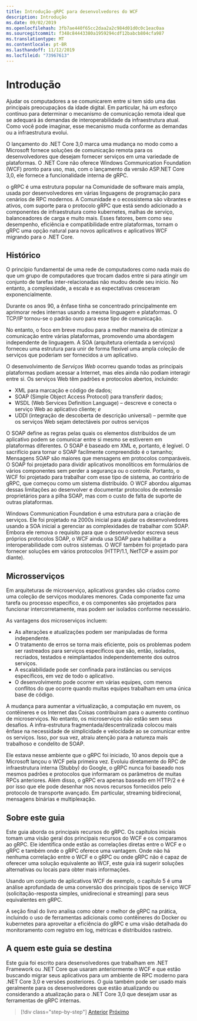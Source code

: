 ```yaml
---
title: Introdução-gRPC para desenvolvedores do WCF
description: Introdução
ms.date: 09/02/2019
ms.openlocfilehash: 3fb7ae440f65cc2daa2a2c984d01d0c0c1eac0aa
ms.sourcegitcommit: f348c84443380a1959294cdf12babcb804cfa987
ms.translationtype: MT
ms.contentlocale: pt-BR
ms.lasthandoff: 11/12/2019
ms.locfileid: "73967613"
---
```

# <a name="introduction"></a>Introdução

Ajudar os computadores a se comunicarem entre si tem sido uma das principais preocupaçãos da idade digital. Em particular, há um esforço contínuo para determinar o mecanismo de comunicação remota ideal que se adequará às demandas de interoperabilidade da infraestrutura atual. Como você pode imaginar, esse mecanismo muda conforme as demandas ou a infraestrutura evolui.

O lançamento do .NET Core 3,0 marca uma mudança no modo como a Microsoft fornece soluções de comunicação remota para os desenvolvedores que desejam fornecer serviços em uma variedade de plataformas. O .NET Core não oferece Windows Communication Foundation (WCF) pronto para uso, mas, com o lançamento da versão ASP.NET Core 3,0, ele fornece a funcionalidade interna de gRPC.

o gRPC é uma estrutura popular na Comunidade de software mais ampla, usada por desenvolvedores em várias linguagens de programação para cenários de RPC modernos. A Comunidade e o ecossistema são vibrantes e ativos, com suporte para o protocolo gRPC que está sendo adicionado a componentes de infraestrutura como kubernetes, malhas de serviço, balanceadores de carga e muito mais. Esses fatores, bem como seu desempenho, eficiência e compatibilidade entre plataformas, tornam o gRPC uma opção natural para novos aplicativos e aplicativos WCF migrando para o .NET Core.

## <a name="history"></a>Histórico

O princípio fundamental de uma rede de computadores como nada mais do que um grupo de computadores que trocam dados entre si para atingir um conjunto de tarefas inter-relacionadas não mudou desde seu início. No entanto, a complexidade, a escala e as expectativas cresceram exponencialmente.  

Durante os anos 90, a ênfase tinha se concentrado principalmente em aprimorar redes internas usando a mesma linguagem e plataformas. O TCP/IP tornou-se o padrão ouro para esse tipo de comunicação.

No entanto, o foco em breve mudou para a melhor maneira de otimizar a comunicação entre várias plataformas, promovendo uma abordagem independente de linguagem. A SOA (arquitetura orientada a serviços) forneceu uma estrutura para unir de forma flexível uma ampla coleção de serviços que poderiam ser fornecidos a um aplicativo.

O desenvolvimento de *Serviços Web* ocorreu quando todas as principais plataformas podiam acessar a Internet, mas eles ainda não podiam interagir entre si. Os serviços Web têm padrões e protocolos abertos, incluindo:

- XML para marcação e código de dados;
- SOAP (Simple Object Access Protocol) para transferir dados;
- WSDL (Web Services Definition Language) – descreve e conecta o serviço Web ao aplicativo cliente; *e*
- UDDI (integração de descoberta de descrição universal) – permite que os serviços Web sejam detectáveis por outros serviços

O SOAP define as regras pelas quais os elementos distribuídos de um aplicativo podem se comunicar entre si mesmo se estiverem em plataformas diferentes. O SOAP é baseado em XML e, portanto, é legível. O sacrifício para tornar o SOAP facilmente compreendido é o tamanho; Mensagens SOAP são maiores que mensagens em protocolos comparáveis. O SOAP foi projetado para dividir aplicativos monolíticos em formulários de vários componentes sem perder a segurança ou o controle. Portanto, o WCF foi projetado para trabalhar com esse tipo de sistema, ao contrário de gRPC, que começou como um sistema distribuído. O WCF abordou algumas dessas limitações ao desenvolver e documentar protocolos de extensão proprietários para a pilha SOAP, mas com o custo de falta de suporte de outras plataformas.

Windows Communication Foundation é uma estrutura para a criação de serviços. Ele foi projetado na 2000s inicial para ajudar os desenvolvedores usando a SOA inicial a gerenciar as complexidades de trabalhar com SOAP. Embora ele remova o requisito para que o desenvolvedor escreva seus próprios protocolos SOAP, o WCF ainda usa SOAP para habilitar a interoperabilidade com outros sistemas. O WCF também foi projetado para fornecer soluções em vários protocolos (HTTP/1.1, NetTCP e assim por diante).

## <a name="microservices"></a>Microsserviços

Em arquiteturas de microserviço, aplicativos grandes são criados como uma coleção de serviços modulares menores. Cada componente faz uma tarefa ou processo específico, e os componentes são projetados para funcionar intercorretamente, mas podem ser isolados conforme necessário.

As vantagens dos microserviços incluem:

- As alterações e atualizações podem ser manipuladas de forma independente.
- O tratamento de erros se torna mais eficiente, pois os problemas podem ser rastreados para serviços específicos que são, então, isolados, recriados, testados e reimplantados independentemente dos outros serviços.
- A escalabilidade pode ser confinada para instâncias ou serviços específicos, em vez de todo o aplicativo.
- O desenvolvimento pode ocorrer em várias equipes, com menos conflitos do que ocorre quando muitas equipes trabalham em uma única base de código.

A mudança para aumentar a virtualização, a computação em nuvem, os contêineres e os Internet das Coisas contribuíram para o aumento contínuo de microserviços. No entanto, os microserviços não estão sem seus desafios. A infra-estrutura fragmentada/descentralizada colocou mais ênfase na necessidade de simplicidade e velocidade ao se comunicar entre os serviços. Isso, por sua vez, atraiu atenção para a natureza mais trabalhoso e condelito de SOAP.

Ele estava nesse ambiente que o gRPC foi iniciado, 10 anos depois que a Microsoft lançou o WCF pela primeira vez. Evoluiu diretamente do RPC de infraestrutura interna (Stubby) do Google, o gRPC nunca foi baseado nos mesmos padrões e protocolos que informaram os parâmetros de muitas RPCs anteriores. Além disso, o gRPC era apenas baseado em HTTP/2 e é por isso que ele pode desenhar nos novos recursos fornecidos pelo protocolo de transporte avançado. Em particular, streaming bidirecional, mensagens binárias e multiplexação.

## <a name="about-this-guide"></a>Sobre este guia

Este guia aborda os principais recursos do gRPC. Os capítulos iniciais tomam uma visão geral dos principais recursos do WCF e os comparamos ao gRPC. Ele identifica onde estão as correlações diretas entre o WCF e o gRPC e também onde o gRPC oferece uma vantagem. Onde não há nenhuma correlação entre o WCF e o gRPC ou onde gRPC não é capaz de oferecer uma solução equivalente ao WCF, este guia irá sugerir soluções alternativas ou locais para obter mais informações.

Usando um conjunto de aplicativos WCF de exemplo, o capítulo 5 é uma análise aprofundada de uma conversão dos principais tipos de serviço WCF (solicitação-resposta simples, unidirecional e streaming) para seus equivalentes em gRPC.

A seção final do livro analisa como obter o melhor de gRPC na prática, incluindo o uso de ferramentas adicionais como contêineres do Docker ou kubernetes para aproveitar a eficiência do gRPC e uma visão detalhada do monitoramento com registro em log, métricas e distribuídos rastreio.

## <a name="whom-this-guide-is-for"></a>A quem este guia se destina

Este guia foi escrito para desenvolvedores que trabalham em .NET Framework ou .NET Core que usaram anteriormente o WCF e que estão buscando migrar seus aplicativos para um ambiente de RPC moderno para .NET Core 3,0 e versões posteriores. O guia também pode ser usado mais geralmente para os desenvolvedores que estão atualizando ou considerando a atualização para o .NET Core 3,0 que desejam usar as ferramentas de gRPC internas.

>[!div class="step-by-step"]
>[Anterior](index.md)
>[Próximo](grpc-overview.md)
